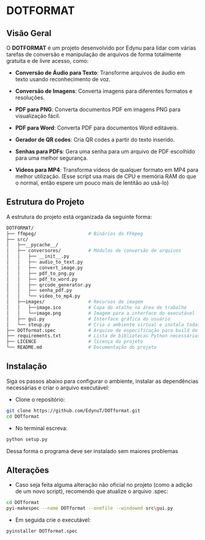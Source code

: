 # DOTFORMAT

## Visão Geral

O **DOTFORMAT** é um projeto desenvolvido por Edynu para lidar com várias tarefas de conversão e manipulação de arquivos de forma totalmente gratuita e de livre acesso, como:

- **Conversão de Áudio para Texto**: Transforme arquivos de áudio em texto usando reconhecimento de voz.

- **Conversão de Imagens**: Converta imagens para diferentes formatos e resoluções.

- **PDF para PNG**: Converta documentos PDF em imagens PNG para visualização fácil.

- **PDF para Word**: Converta PDF para documentos Word editáveis.

- **Gerador de QR codes**: Cria QR codes a partir do texto inserido.

- **Senhas para PDFs**: Gera uma senha para um arquivo de PDF escolhido para uma melhor segurança.

- **Videos para MP4**: Transforma vídeos de qualquer formato em MP4 para melhor utilização. 
(Esse script usa mais de CPU e memória RAM do que o normal, então espere um pouco mais de lentitão ao usá-lo)

## Estrutura do Projeto

A estrutura do projeto está organizada da seguinte forma:

```sh
DOTFORMAT/
├── ffmpeg/                   # Binários do FFmpeg
├── src/
│   ├──__pycache__/
│   ├── conversores/          # Módulos de conversão de arquivos
│   │   ├── __init__.py
│   │   ├── audio_to_text.py
│   │   ├── convert_image.py
│   │   ├── pdf_to_png.py
│   │   ├── pdf_to_word.py
│   │   ├── qrcode_generator.py
│   │   ├── senha_pdf.py
│   │   └── video_to_mp4.py
│   ├──images/                # Recursos de imagem
│   │   ├──image.ico          # Capa do atalho na área de trabalho
│   │   └──image.png          # Imagem para a interface do executável
│   ├── gui.py                # Interface gráfica do usuário
│   └── steup.py              # Cria o ambiente virtual e instala todas as dependencias
├── DOTformat.spec            # Arquivo de especificação para build do projeto
├── requirements.txt          # Lista de bibliotecas Python necessárias para o funcionamento
├── LICENCE                   # licença do projeto
└── README.md                 # Documentação do projeto
```

## Instalação
Siga os passos abaixo para configurar o ambiente, instalar as dependências necessárias e criar o arquivo executável:

- Clone o repositório:

```sh
git clone https://github.com/EdynuT/DOTformat.git
cd DOTformat
```

- No terminal escreva:

```sh
python setup.py
```

Dessa forma o programa deve ser instalado sem maiores problemas

## Alterações

- Caso seja feita alguma alteração não oficial no projeto (como a adição de um novo script), recomendo que atualize o arquivo .spec:

```sh
cd DOTformat
pyi-makespec --name DOTformat --onefile --windowed src\gui.py
```

- Em seguida crie o executável:

```sh
pyinstaller DOTformat.spec
```